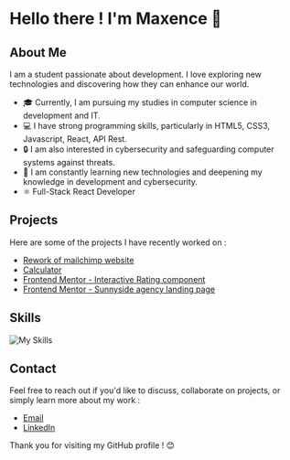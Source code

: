 # Hello there ! I'm Maxence 👋

## About Me
I am a student passionate about development. I love exploring new technologies and discovering how they can enhance our world.

- 🎓 Currently, I am pursuing my studies in computer science in development and IT.
- 💻 I have strong programming skills, particularly in HTML5, CSS3, Javascript, React, API Rest.
- 🔒 I am also interested in cybersecurity and safeguarding computer systems against threats.
- 🌱 I am constantly learning new technologies and deepening my knowledge in development and cybersecurity.
- ⚛️ Full-Stack React Developer 

## Projects
Here are some of the projects I have recently worked on :

- [Rework of mailchimp website](https://github.com/M4XAW/mailchimp.com)
- [Calculator](https://github.com/M4XAW/Calculator)
- [Frontend Mentor - Interactive Rating component](https://github.com/M4XAW/Interactive-Rating-component)
- [Frontend Mentor - Sunnyside agency landing page](https://github.com/M4XAW/Sunnyside-agency-landing-page)

## Skills
![My Skills](https://skillicons.dev/icons?i=vite,react,tailwind,scss,express,figma,html,css,javascript,mysql,php,git&theme=dark)

## Contact
Feel free to reach out if you'd like to discuss, collaborate on projects, or simply learn more about my work :

- [Email](mailto:m.picault@ecole-ipssi.net)
- [LinkedIn](https://www.linkedin.com/in/maxence-picault-5b9280266)

Thank you for visiting my GitHub profile ! 😊
